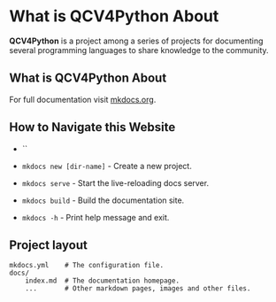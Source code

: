 # What is QCV4Python About

**QCV4Python** is a project among a series of projects for documenting several programming languages to share knowledge to the community.

## What is QCV4Python About

For full documentation visit [mkdocs.org](https://www.mkdocs.org).

## How to Navigate this Website

* ``


* `mkdocs new [dir-name]` - Create a new project.
* `mkdocs serve` - Start the live-reloading docs server.
* `mkdocs build` - Build the documentation site.
* `mkdocs -h` - Print help message and exit.






## Project layout

    mkdocs.yml    # The configuration file.
    docs/
        index.md  # The documentation homepage.
        ...       # Other markdown pages, images and other files.
